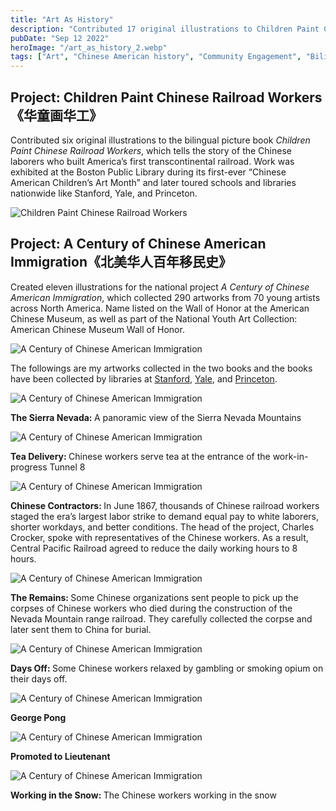 ```yaml
---
title: "Art As History"
description: "Contributed 17 original illustrations to Children Paint Chinese Railroad Workers《华童画华工》 and A Century of Chinese American Immigration《北美华人百年移民史》, using art to honor Chinese American labor and migration stories. Helped preserve overlooked histories through youth creativity; works were exhibited nationally and collected by Universities like Yale, Stanford, Princeton, and more."
pubDate: "Sep 12 2022"
heroImage: "/art_as_history_2.webp"
tags: ["Art", "Chinese American history", "Community Engagement", "Bilingual Storytelling", "Illustration", "Exhibition work"]
---
```


## Project: Children Paint Chinese Railroad Workers《华童画华工》
Contributed six original illustrations to the bilingual picture book _Children Paint Chinese Railroad Workers_, which tells the story of the Chinese laborers who built America’s first transcontinental railroad.
Work was exhibited at the Boston Public Library during its first-ever “Chinese American Children’s Art Month” and later toured schools and libraries nationwide like Stanford, Yale, and Princeton. 

![Children Paint Chinese Railroad Workers](/art_as_history_1.webp)


## Project: A Century of Chinese American Immigration《北美华人百年移民史》
Created eleven illustrations for the national project _A Century of Chinese American Immigration_, which collected 290 artworks from 70 young artists across North America. Name listed on the Wall of Honor at the American Chinese Museum, as well as part of the National Youth Art Collection: American Chinese Museum Wall of Honor.



![A Century of Chinese American Immigration](/art_as_history_5.webp)

The followings are my artworks collected in the two books and the books have been collected by libraries at [Stanford](https://searchworks.stanford.edu/view/14204935), [Yale](https://search.library.yale.edu/catalog/99160482703408651), and [Princeton](https://catalog.princeton.edu/catalog/SCSB-14776089).




![A Century of Chinese American Immigration](/Sierra_Nevada_optimized_250.jpg)
<div class="flex justify-center items-center">
  <div class="max-w-[80%] text-sm"><b>The Sierra Nevada: </b> A panoramic view of the Sierra Nevada Mountains</div>
</div>


![A Century of Chinese American Immigration](/Tea_Delivery_optimized_250.webp)
<div class="flex justify-center items-center">
  <div class="max-w-[80%] text-sm"><b>Tea Delivery: </b> Chinese workers serve tea at the entrance of the work-in-progress Tunnel 8</div>
</div>

![A Century of Chinese American Immigration](/chinese_contracters_optimized_250.webp)
<div class="flex justify-center items-center">
  <div class="max-w-[80%] text-sm"><b>Chinese Contractors: </b> In June 1867, thousands of Chinese railroad workers staged the era’s largest labor strike to demand equal pay to white laborers, shorter workdays, and better conditions. The head of the project, Charles Crocker, spoke with representatives of the Chinese workers. As a result, Central Pacific Railroad agreed to reduce the daily working hours to 8 hours. </div>
</div>

![A Century of Chinese American Immigration](/the_remains_optimized_250.webp)
<div class="flex justify-center items-center">
  <div class="max-w-[80%] text-sm"><b>The Remains: </b> Some Chinese organizations sent people to pick up the corpses of Chinese workers who died during the construction of the Nevada Mountain range railroad. They carefully collected the corpse and later sent them to China for burial. </div>
</div>

![A Century of Chinese American Immigration](/Days_Off_optimized_250.jpg)
<div class="flex justify-center items-center">
  <div class="max-w-[80%] text-sm"><b>Days Off: </b> Some Chinese workers relaxed by gambling or smoking opium on their days off. </div>
</div>

![A Century of Chinese American Immigration](/George_Pong_optimized_250.jpg)
<div class="flex justify-center items-center">
  <div class="max-w-[80%] text-sm"><b>George Pong</b> 
  </div>
</div>


![A Century of Chinese American Immigration](/Promoted_to_Lieutenant_optimized_250.jpg)
<div class="flex justify-center items-center">
  <div class="max-w-[80%] text-sm"><b>Promoted to Lieutenant</b> 
  </div>
</div>

![A Century of Chinese American Immigration](/art_as_history_2.webp)
<div class="flex justify-center items-center">
  <div class="max-w-[80%] text-sm"><b>Working in the Snow: </b> The Chinese workers working in the snow </div>
</div>


